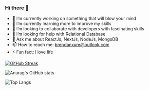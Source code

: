 ### Hi there 👋


- 🔭 I’m currently working on something that will blow your mind
- 🌱 I’m currently learning more to improve my skills
- 👯 I’m looking to collaborate with developers with fascinating skills
- 🤔 I’m looking for help with Relational Database
- 💬 Ask me about ReactJs, NextJs, NodeJs, MongoDB
- 📫 How to reach me: brendanxure@outlook.com
- ⚡ Fun fact: I love life


[![GitHub Streak](https://streak-stats.demolab.com?user=brendanxure&theme=highcontrast)](https://git.io/streak-stats)

![Anurag's GitHub stats](https://github-readme-stats.vercel.app/api?username=brendanxure&show_icons=true&theme=dark)

![Top Langs](https://github-readme-stats.vercel.app/api/top-langs/?username=brendanxure&layout=compact)
